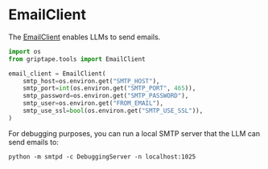 # EmailClient

The [EmailClient](../../reference/griptape/tools/email_client/tool.md) enables LLMs to send emails.

```python
import os
from griptape.tools import EmailClient

email_client = EmailClient(
    smtp_host=os.environ.get("SMTP_HOST"),
    smtp_port=int(os.environ.get("SMTP_PORT", 465)),
    smtp_password=os.environ.get("SMTP_PASSWORD"),
    smtp_user=os.environ.get("FROM_EMAIL"),
    smtp_use_ssl=bool(os.environ.get("SMTP_USE_SSL")),
)
```

For debugging purposes, you can run a local SMTP server that the LLM can send emails to:

```shell
python -m smtpd -c DebuggingServer -n localhost:1025
```
